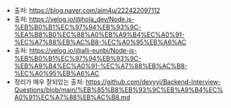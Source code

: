 * 출처: https://blog.naver.com/aim4u/222422097112
* 출처: https://velog.io/@hola_dev/Node.js-%EB%B0%B1%EC%97%94%EB%93%9C-%EA%B8%B0%EC%88%A0%EB%A9%B4%EC%A0%91-%EC%A7%88%EB%AC%B8-%EC%A0%95%EB%A6%AC
* 출처: https://velog.io/@alli-eunbi/Node-js-%EB%B0%B1%EC%97%94%EB%93%9C-%EB%A9%B4%EC%A0%91-%EC%A7%88%EB%AC%B8-%EC%A0%95%EB%A6%AC
* 정리가 매우 잘되있는 출처: https://github.com/devyyj/Backend-Interview-Questions/blob/main/%EB%85%B8%EB%93%9C%EB%A9%B4%EC%A0%91%EC%A7%88%EB%AC%B8.md
